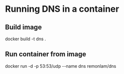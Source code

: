 # Running DNS in a container

## Build image
docker build -t dns .

## Run container from image
docker run -d -p 53:53/udp --name dns remonlam/dns
